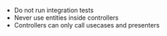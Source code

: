 - Do not run integration tests
- Never use entities inside controllers
- Controllers can only call usecases and presenters
